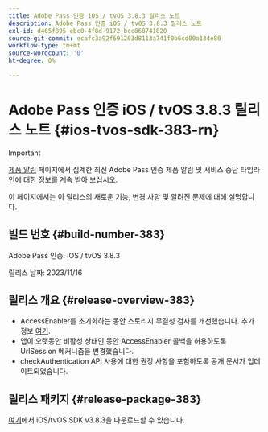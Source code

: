 ```yaml
---
title: Adobe Pass 인증 iOS / tvOS 3.8.3 릴리스 노트
description: Adobe Pass 인증 iOS / tvOS 3.8.3 릴리스 노트
exl-id: d465f895-ebc0-4f8d-9172-bcc868741820
source-git-commit: ecafc3a92f691203d8113a741f0b6cd00a134e80
workflow-type: tm+mt
source-wordcount: '0'
ht-degree: 0%

---
```


# Adobe Pass 인증 iOS / tvOS 3.8.3 릴리스 노트 {#ios-tvos-sdk-383-rn}

>[!IMPORTANT]
>
> [제품 알림](/help/authentication/product-announcements.md) 페이지에서 집계한 최신 Adobe Pass 인증 제품 알림 및 서비스 중단 타임라인에 대한 정보를 계속 받아 보십시오.

이 페이지에서는 이 릴리스의 새로운 기능, 변경 사항 및 알려진 문제에 대해 설명합니다.

## 빌드 번호 {#build-number-383}

Adobe Pass 인증: iOS / tvOS 3.8.3

릴리스 날짜: 2023/11/16

## 릴리스 개요 {#release-overview-383}

* AccessEnabler를 초기화하는 동안 스토리지 무결성 검사를 개선했습니다. 추가 정보 [여기](/help/authentication/integration-guide-programmers/legacy/sdks/ios-tvos-sdk/iostvos-sdk-storage-integrity-checks.md).
* 앱이 오랫동안 비활성 상태인 동안 AccessEnabler 콜백을 허용하도록 UrlSession 메커니즘을 변경했습니다.
* checkAuthentication API 사용에 대한 권장 사항을 포함하도록 공개 문서가 업데이트되었습니다.

## 릴리스 패키지 {#release-package-383}

[여기](https://tve.zendesk.com/hc/en-us/articles/204963209-iOS-tvOS-Native-AccessEnabler-Library)에서 iOS/tvOS SDK v3.8.3을 다운로드할 수 있습니다.
